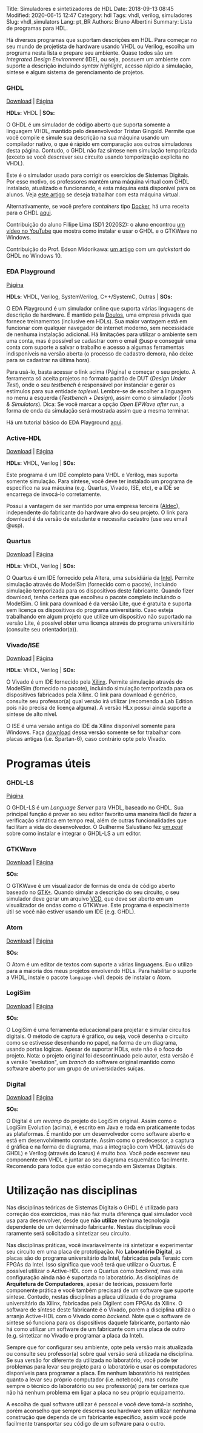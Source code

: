 Title: Simuladores e sintetizadores de HDL
Date: 2018-09-13 08:45
Modified: 2020-06-15 12:47
Category: hdl
Tags: vhdl, verilog, simuladores
Slug: vhdl_simulators
Lang: pt_BR
Authors: Bruno Albertini
Summary: Lista de programas para HDL.

Há diversos programas que suportam descrições em HDL. Para começar no seu mundo de projetista de hardware usando VHDL ou Verilog, escolha um programa nesta lista e prepare seu ambiente. Quase todos são um _Integrated Design Environment_ (IDE), ou seja, possuem um ambiente com suporte a descrição incluindo _syntax highlight_, acesso rápido a simulação, síntese e algum sistema de gerenciamento de projetos.

### GHDL
[<i style="font-size: 1em;" class="fas fa-download"></i> Download](https://github.com/ghdl/ghdl/releases) |
[<i style="font-size: 1em;" class="fas fa-file-alt"></i> Página](http://ghdl.free.fr/)

**HDLs:** VHDL | **SOs:** <i style="font-size: 1em;" class="fab fa-windows"></i> <i style="font-size: 1em;" class="fab fa-linux"></i> <i style="font-size: 1em;" class="fab fa-apple"></i>


O GHDL é um simulador de código aberto que suporta somente a linguagem VHDL, mantido pelo desenvolvedor Tristan Gingold. Permite que você compile e simule sua descrição na sua máquina usando um compilador nativo, o que é rápido em comparação aos outros simuladores desta página. Contudo, o GHDL não faz síntese nem simulação temporizada (exceto se você descrever seu circuito usando temporização explícita no VHDL).

Este é o simulador usado para corrigir os exercícios de Sistemas Digitais. Por esse motivo, os professores mantém uma máquina virtual com GHDL instalado, atualizado e funcionando, e esta máquina está disponível para os alunos. Veja [este artigo]({filename}o_vmghdl_pt.md) se deseja trabalhar com esta máquina virtual.

Alternativamente, se você prefere _containers_ tipo [Docker](https://www.docker.com/), há uma receita para o GHDL [aqui](https://github.com/ghdl/docker).

Contribuição do aluno Fillipe Lima (SD1 2020S2): o aluno encontrou [um vídeo no YouTube](https://www.youtube.com/watch?v=H2GyAIYwZbw) que mostra como instalar e usar o GHDL e o GTKWave no Windows.

Contribuição do Prof. Edson Midorikawa: [um artigo]({filename}o_ghdlwindows_pt.md) com um _quickstart_ do GHDL no Windows 10.
 

### EDA Playground
[<i style="font-size: 1em;" class="fas fa-file-alt"></i> Página](https://www.edaplayground.com/)

**HDLs:** VHDL, Verilog, SystemVerilog, C++/SystemC, Outras | **SOs:** <i style="font-size: 1em;" class="fas fa-globe"></i>

O EDA Playground é um simulador online que suporta várias linguagens de descrição de hardware. É mantido pela [Doulos](https://www.doulos.com/), uma empresa privada que fornece treinamentos (inclusive em HDLs). Sua maior vantagem está em funcionar com qualquer navegador de internet moderno, sem necessidade de nenhuma instalação adicional. Há limitações para utilizar o ambiente sem uma conta, mas é possível se cadastrar com o email @usp e conseguir uma conta com suporte a salvar o trabalho e acesso a algumas ferramentas indisponíveis na versão aberta (o processo de cadastro demora, não deixe para se cadastrar na última hora).

Para usá-lo, basta acessar o link acima (Página) e começar o seu projeto. A ferramenta só aceita projetos no formato padrão de DUT (_Design Under Test_), onde o seu _testbench_ é responsável por instanciar e gerar os estímulos para sua entidade _toplevel_. Lembre-se de escolher a linguagem no menu a esquerda (_Testbench + Design_), assim como o simulador (_Tools & Simulators_). Dica: Se você marcar a opção _Open EPWave after run_, a forma de onda da simulação será mostrada assim que a mesma terminar.

Há um tutorial básico do EDA Playground [aqui]({filename}./o_edaplayground_pt.md).


### Active-HDL
[<i style="font-size: 1em;" class="fas fa-download"></i> Download](https://www.aldec.com/students/student.php?id=9) |
[<i style="font-size: 1em;" class="fas fa-file-alt"></i> Página](https://www.aldec.com/en/products/fpga_simulation/active_hdl_student)

**HDLs:** VHDL, Verilog | **SOs:** <i style="font-size: 1em;" class="fab fa-windows"></i>

Este programa é um IDE completo para VHDL e Verilog, mas suporta somente simulação. Para síntese, você deve ter instalado um programa de específico na sua máquina (e.g. Quartus, Vivado, ISE, etc), e a IDE se encarrega de invocá-lo corretamente.

Possui a vantagem de ser mantido por uma empresa terceira ([Aldec](https://www.aldec.com)), independente do fabricante do hardware alvo do seu projeto. O link para download é da versão de estudante e necessita cadastro (use seu email \@usp).

### Quartus
[<i style="font-size: 1em;" class="fas fa-download"></i> Download](http://fpgasoftware.intel.com/?edition=lite) |
[<i style="font-size: 1em;" class="fas fa-file-alt"></i> Página](https://www.intel.com/content/www/us/en/software/programmable/quartus-prime/download.html)

**HDLs:** VHDL, Verilog | **SOs:** <i style="font-size: 1em;" class="fab fa-windows"></i> <i style="font-size: 1em;" class="fab fa-linux"></i>

O Quartus é um IDE fornecido pela Altera, uma subsidiária da [Intel](https://www.intel.com). Permite simulação através do ModelSim (fornecido com o pacote), incluindo simulação temporizada para os dispositivos deste fabricante. Quando fizer download, tenha certeza que escolheu o pacote completo incluindo o ModelSim. O link para download é da versão Lite, que é gratuita e suporta sem licença os dispositivos do programa universitário. Caso esteja trabalhando em algum projeto que utilize um dispositivo não suportado na versão Lite, é possível obter uma licença através do programa universitário (consulte seu orientador(a)).

### Vivado/ISE
[<i style="font-size: 1em;" class="fas fa-download"></i> Download](https://www.xilinx.com/support/download.html) |
[<i style="font-size: 1em;" class="fas fa-file-alt"></i> Página](https://www.xilinx.com/products/design-tools/vivado.html)

**HDLs:** VHDL, Verilog | **SOs:** <i style="font-size: 1em;" class="fab fa-windows"></i> <i style="font-size: 1em;" class="fab fa-linux"></i>

O Vivado é um IDE fornecido pela [Xilinx](https://www.xilinx.com/). Permite simulação através do ModelSim (fornecido no pacote), incluindo simulação temporizada para os dispositivos fabricados pela Xilinx. O link para download é genérico, consulte seu professor(a) qual versão irá utilizar (recomendo a Lab Edition pois não precisa de licença alguma). A versão HLx possui ainda suporte a síntese de alto nível.

O ISE é uma versão antiga do IDE da Xilinx disponível somente para Windows. Faça [download](https://www.xilinx.com/support/download/index.html/content/xilinx/en/downloadNav/design-tools.html) dessa versão somente se for trabalhar com placas antigas (i.e. Spartan-6), caso contrário opte pelo Vivado.

# Programas úteis

### GHDL-LS
[<i style="font-size: 1em;" class="fab fa-github"></i> Página](https://github.com/ghdl/ghdl-language-server)

O GHDL-LS é um _Language Server_ para VHDL, baseado no GHDL. Sua principal função é prover ao seu editor favorito uma maneira fácil de fazer a verificação sintática em tempo real, além de outras funcionalidades que facilitam a vida do desenvolvedor. O Guilherme Salustiano fez [um _post_]({filename}o_ghdllinter_pt.md) sobre como instalar e integrar o GHDL-LS a um editor.


### GTKWave
[<i style="font-size: 1em;" class="fas fa-download"></i> Download](https://sourceforge.net/projects/gtkwave/files/) |
[<i style="font-size: 1em;" class="fas fa-file-alt"></i> Página](http://gtkwave.sourceforge.net/)

**SOs:** <i style="font-size: 1em;" class="fab fa-windows"></i> <i style="font-size: 1em;" class="fab fa-linux"></i> <i style="font-size: 1em;" class="fab fa-apple"></i>

O GTKWave é um visualizador de formas de onda de código aberto baseado no [GTK+](http://www.gtk.org/). Quando simular a descrição do seu circuito, o seu simulador deve gerar um arquivo [VCD](https://en.wikipedia.org/wiki/Value_change_dump), que deve ser aberto em um visualizador de ondas como o GTKWave. Este programa é especialmente útil se você não estiver usando um IDE (e.g. GHDL).

### Atom
[<i style="font-size: 1em;" class="fas fa-download"></i> Download](https://github.com/atom/atom/releases/tag/v1.30.0) |
[<i style="font-size: 1em;" class="fas fa-file-alt"></i> Página](https://atom.io/)

**SOs:** <i style="font-size: 1em;" class="fab fa-windows"></i> <i style="font-size: 1em;" class="fab fa-linux"></i> <i style="font-size: 1em;" class="fab fa-apple"></i>

O Atom é um editor de textos com suporte a várias linguagens. Eu o utilizo para a maioria dos meus projetos envolvendo HDLs. Para habilitar o suporte a VHDL, instale o pacote `language-vhdl` depois de instalar o Atom.

### LogiSim
[<i style="font-size: 1em;" class="fas fa-download"></i> Download](https://github.com/reds-heig/logisim-evolution/releases) |
[<i style="font-size: 1em;" class="fas fa-file-alt"></i> Página](https://github.com/reds-heig/logisim-evolution)

**SOs:** <i style="font-size: 1em;" class="fab fa-windows"></i> <i style="font-size: 1em;" class="fab fa-linux"></i> <i style="font-size: 1em;" class="fab fa-apple"></i>

O LogiSim é uma ferramenta educacional para projetar e simular circuitos digitais. O método de captura é gráfico, ou seja, você desenha o circuito como se estivesse desenhando no papel, na forma de um diagrama, usando portas lógicas. Apesar de suportar HDLs, este não é o foco do projeto. Nota: o projeto original foi descontinuado pelo autor, esta versão é a versão "evolution", um _branch_ do software original mantido como software aberto por um grupo de universidades suíças.

### Digital
[<i style="font-size: 1em;" class="fas fa-download"></i> Download](https://github.com/hneemann/Digital/releases/) |
[<i style="font-size: 1em;" class="fas fa-file-alt"></i> Página](https://github.com/hneemann/Digital)

**SOs:** <i style="font-size: 1em;" class="fab fa-windows"></i> <i style="font-size: 1em;" class="fab fa-linux"></i> <i style="font-size: 1em;" class="fab fa-apple"></i>

O Digital é um _revamp_ do projeto do LogiSim original. Assim como o LogiSim Evolution (acima), é escrito em Java e roda em praticamente todas as plataformas. É mantido por um desenvolvedor como software aberto e está em desenvolvimento constante. Assim como o predecessor, a captura é gráfica e na forma de diagrama, mas a integração com VHDL (através do GHDL) e Verilog (através do Icarus) é muito boa. Você pode escrever seu componente em VHDL e juntar ao seu diagrama esquemático facilmente. Recomendo para todos que estão começando em Sistemas Digitais.

# Utilização nas disciplinas
Nas disciplinas teóricas de Sistemas Digitais o GHDL é utilizado para correção dos exercícios, mas não faz muita diferença qual simulador você usa para desenvolver, desde que **não utilize** nenhuma tecnologia dependente de um determinado fabricante. Nestas disciplinas você raramente será solicitado a sintetizar seu circuito.

Nas disciplinas práticas, você invariavelmente irá sintetizar e experimentar seu circuito em uma placa de prototipação. No **Laboratório Digital**, as placas são do programa universitário da Intel, fabricadas pela Terasic com FPGAs da Intel. Isso significa que você terá que utilizar o Quartus. É possível utilizar o Active-HDL com o Quartus como _backend_, mas esta configuração ainda não é suportada no laboratório. As disciplinas de **Arquitetura de Computadores**, apesar de teóricas, possuem forte componente prática e você também precisará de um software que suporte síntese. Contudo, nestas disciplinas a placa utilizada é do programa universitário da Xilinx, fabricadas pela Digilent com FPGAs da Xilinx. O software de síntese deste fabricante é o Vivado, porém a disciplina utiliza o arranjo Active-HDL com o Vivado como _backend_. Note que o software de síntese só funciona para os dispositivos daquele fabricante, portanto não há como utilizar um software de um fabricante com uma placa de outro (e.g. sintetizar no Vivado e programar a placa da Intel).

Sempre que for configurar seu ambiente, opte pela versão mais atualizada ou consulte seu professor(a) sobre qual versão será utilizada na disciplina. Se sua versão for diferente da utilizada no laboratório, você pode ter problemas para levar seu projeto para o laboratório e usar os computadores disponíveis para programar a placa. Em nenhum laboratório há restrições quanto a levar seu próprio computador (i.e. notebook), mas consulte sempre o técnico do laboratório ou seu professor(a) para ter certeza que não há nenhum problema em ligar a placa no seu próprio equipamento.

A escolha de qual software utilizar é pessoal e você deve tomá-la sozinho, porém aconselho que sempre descreva seu hardware sem utilizar nenhuma construção que dependa de um fabricante específico, assim você pode facilmente transportar seu código de um software para o outro.
